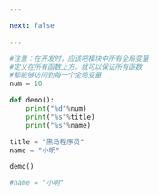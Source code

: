 ```yaml
---

next: false

---
```




<BlogInfo id="908"/>

```python
#注意：在开发时，应该吧模块中所有全局变量
#定义在所有函数上方，就可以保证所有函数
#都能够访问到每一个全局变量
num = 10

def demo():
    print("%d"%num)
    print("%s"%title)
    print("%s"%name)

title = "黑马程序员"
name = "小明"

demo()

#name = "小明"
```



<ActionBox />
